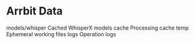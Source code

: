 ﻿# Arrbit Data
models/whisper   Cached WhisperX models
cache            Processing cache
temp             Ephemeral working files
logs             Operation logs
